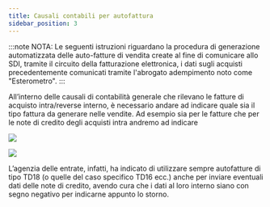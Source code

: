 ```yaml
---
title: Causali contabili per autofattura
sidebar_position: 3
---
```

:::note NOTA:
Le seguenti istruzioni riguardano la procedura di generazione automatizzata delle auto-fatture di vendita create al fine di comunicare allo SDI, tramite il circuito della fatturazione elettronica, i dati sugli acquisti precedentemente comunicati tramite l'abrogato adempimento noto come "Esterometro".
:::

All’interno delle causali di contabilità generale che rilevano le fatture di acquisto intra/reverse interno, è necessario andare ad indicare quale sia il tipo fattura da generare nelle vendite. Ad esempio sia per le fatture che per le note di credito degli acquisti intra andremo ad indicare

![](/img/it-it/finance-area/e-invoice/auto-invoice/ledger-templates1.png)

![](/img/it-it/finance-area/e-invoice/auto-invoice/ledger-templates2.png)


L’agenzia delle entrate, infatti, ha indicato di utilizzare sempre autofatture di tipo TD18 (o quelle del caso specifico TD16 ecc.) anche per inviare eventuali dati delle note di credito, avendo cura che i dati al loro interno siano con segno negativo per indicarne appunto lo storno.